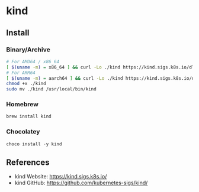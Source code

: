 # kind

## Install

### Binary/Archive

```bash
# For AMD64 / x86_64
[ $(uname -m) = x86_64 ] && curl -Lo ./kind https://kind.sigs.k8s.io/dl/v0.23.0/kind-linux-amd64
# For ARM64
[ $(uname -m) = aarch64 ] && curl -Lo ./kind https://kind.sigs.k8s.io/dl/v0.23.0/kind-linux-arm64
chmod +x ./kind
sudo mv ./kind /usr/local/bin/kind
```

### Homebrew

```sh
brew install kind
```

### Chocolatey

```ps1
choco install -y kind
```

## References

- kind Website: <https://kind.sigs.k8s.io/>
- kind GitHub: <https://github.com/kubernetes-sigs/kind/>
